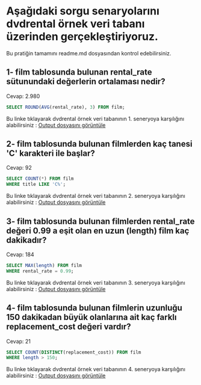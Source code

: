 # Aşağıdaki sorgu senaryolarını dvdrental örnek veri tabanı üzerinden gerçekleştiriyoruz.
Bu pratiğin tamamını readme.md dosyasından kontrol edebilirsiniz. 


## 1- film tablosunda bulunan rental_rate sütunundaki değerlerin ortalaması nedir?
Cevap: 2.980
```sql
SELECT ROUND(AVG(rental_rate), 3) FROM film;
```
Bu linke tıklayarak dvdrental örnek veri tabanının 1. seneryoya karşılığını alabilirsiniz : 
[Output dosyasını görüntüle](output_veri/data_1.csv)



## 2- film tablosunda bulunan filmlerden kaç tanesi 'C' karakteri ile başlar?
Cevap: 92
```sql
SELECT COUNT(*) FROM film
WHERE title LIKE 'C%';
```
Bu linke tıklayarak dvdrental örnek veri tabanının 2. seneryoya karşılığını alabilirsiniz : 
[Output dosyasını görüntüle](output_veri/data_2.csv)



## 3- film tablosunda bulunan filmlerden rental_rate değeri 0.99 a eşit olan en uzun (length) film kaç dakikadır?
Cevap: 184
```sql
SELECT MAX(length) FROM film
WHERE rental_rate = 0.99;
```
Bu linke tıklayarak dvdrental örnek veri tabanının 3. seneryoya karşılığını alabilirsiniz : 
[Output dosyasını görüntüle](output_veri/data_3.csv)




## 4- film tablosunda bulunan filmlerin uzunluğu 150 dakikadan büyük olanlarına ait kaç farklı replacement_cost değeri vardır?
Cevap: 21
```sql
SELECT COUNT(DISTINCT(replacement_cost)) FROM film
WHERE length > 150;
```
Bu linke tıklayarak dvdrental örnek veri tabanının 4. seneryoya karşılığını alabilirsiniz : 
[Output dosyasını görüntüle](output_veri/data_4.csv)